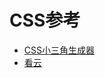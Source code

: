 # CSS参考
- [CSS小三角生成器](http://apps.eky.hk/css-triangle-generator/)
- [看云](https://www.kancloud.cn/chandler/css_advanced)
